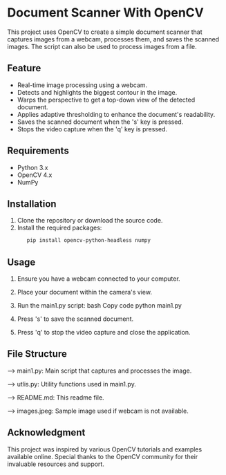 
# Document Scanner With OpenCV

This project uses OpenCV to create a simple document scanner that captures images from a webcam, processes them, and saves the scanned images. The script can also be used to process images from a file.

## Feature


- Real-time image processing using a webcam.
- Detects and highlights the biggest contour in the image.
- Warps the perspective to get a top-down view of the detected document.
- Applies adaptive thresholding to enhance the document's readability.
- Saves the scanned document when the 's' key is pressed.
- Stops the video capture when the 'q' key is pressed.
## Requirements


- Python 3.x
- OpenCV 4.x
- NumPy
## Installation

1. Clone the repository or download the source code.
2. Install the required packages:
   ```bash
      pip install opencv-python-headless numpy
## Usage

1. Ensure you have a webcam connected to your computer.
2. Place your document within the camera's view.
3. Run the main1.py script:
bash
Copy code
python main1.py

4. Press 's' to save the scanned document.
5. Press 'q' to stop the video capture and close the application.
## File Structure 

--> main1.py: Main script that captures and processes the image.

--> utlis.py: Utility functions used in main1.py.

--> README.md: This readme file.

--> images.jpeg: Sample image used if webcam is not available.
## Acknowledgment 


This project was inspired by various OpenCV tutorials and examples available online. Special thanks to the OpenCV community for their invaluable resources and support.